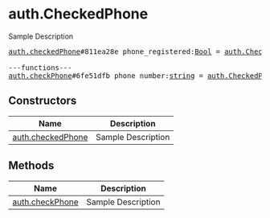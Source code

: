 # auth.CheckedPhone

Sample Description

<pre>
<a href="../constructor/auth.checkedPhone">auth.checkedPhone</a>#811ea28e phone_registered:<a href="../type/Bool.md">Bool</a> = <a href="../type/auth.CheckedPhone.md">auth.CheckedPhone</a>;

---functions---
<a href="../method/auth.checkPhone">auth.checkPhone</a>#6fe51dfb phone_number:<a href="../type/string.md">string</a> = <a href="../type/auth.CheckedPhone.md">auth.CheckedPhone</a>;
</pre>

## Constructors

| Name | Description |
|------|-------------|
| [auth.checkedPhone](../constructor/auth.checkedPhone.md) | Sample Description |

## Methods

| Name | Description |
|------|-------------|
| [auth.checkPhone](../method/auth.checkPhone.md) | Sample Description |
